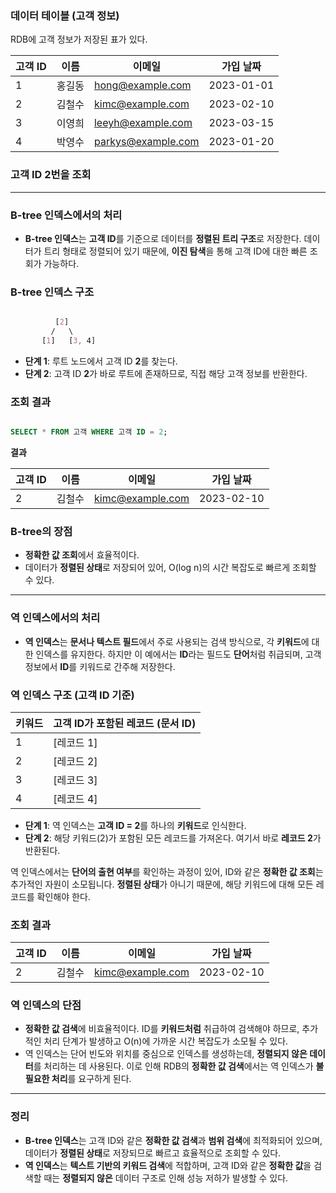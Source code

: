 ### **데이터 테이블 (고객 정보)**

RDB에 고객 정보가 저장된 표가 있다.

| 고객 ID | 이름 | 이메일 | 가입 날짜 |
| --- | --- | --- | --- |
| 1 | 홍길동 | hong@example.com | 2023-01-01 |
| 2 | 김철수 | kimc@example.com | 2023-02-10 |
| 3 | 이영희 | leeyh@example.com | 2023-03-15 |
| 4 | 박영수 | parkys@example.com | 2023-01-20 |

### 고객 ID 2번을 조회

---

### **B-tree 인덱스에서의 처리**

- **B-tree 인덱스**는 **고객 ID**를 기준으로 데이터를 **정렬된 트리 구조**로 저장한다. 데이터가 트리 형태로 정렬되어 있기 때문에, **이진 탐색**을 통해 고객 ID에 대한 빠른 조회가 가능하다.

### B-tree 인덱스 구조

```css

          [2]
         /   \
       [1]   [3, 4]
```

- **단계 1**: 루트 노드에서 고객 ID **2**를 찾는다.
- **단계 2**: 고객 ID **2**가 바로 루트에 존재하므로, 직접 해당 고객 정보를 반환한다.

### 조회 결과

```sql

SELECT * FROM 고객 WHERE 고객 ID = 2;
```

**결과**

| 고객 ID | 이름 | 이메일 | 가입 날짜 |
| --- | --- | --- | --- |
| 2 | 김철수 | kimc@example.com | 2023-02-10 |

### **B-tree의 장점**

- **정확한 값 조회**에서 효율적이다.
- 데이터가 **정렬된 상태**로 저장되어 있어, O(log n)의 시간 복잡도로 빠르게 조회할 수 있다.

---

### **역 인덱스에서의 처리**

- **역 인덱스**는 **문서나 텍스트 필드**에서 주로 사용되는 검색 방식으로, 각 **키워드**에 대한 인덱스를 유지한다. 하지만 이 예에서는 **ID**라는 필드도 **단어**처럼 취급되며, 고객 정보에서 **ID**를 키워드로 간주해 저장한다.

### 역 인덱스 구조 (고객 ID 기준)

| 키워드 | 고객 ID가 포함된 레코드 (문서 ID) |
| --- | --- |
| 1 | [레코드 1] |
| 2 | [레코드 2] |
| 3 | [레코드 3] |
| 4 | [레코드 4] |

- **단계 1**: 역 인덱스는 **고객 ID = 2**를 하나의 **키워드**로 인식한다.
- **단계 2**: 해당 키워드(2)가 포함된 모든 레코드를 가져온다. 여기서 바로 **레코드 2**가 반환된다.

역 인덱스에서는 **단어의 출현 여부**를 확인하는 과정이 있어, ID와 같은 **정확한 값 조회**는 추가적인 자원이 소모됩니다. **정렬된 상태**가 아니기 때문에, 해당 키워드에 대해 모든 레코드를 확인해야 한다.

### 조회 결과

| 고객 ID | 이름 | 이메일 | 가입 날짜 |
| --- | --- | --- | --- |
| 2 | 김철수 | kimc@example.com | 2023-02-10 |

### **역 인덱스의 단점**

- **정확한 값 검색**에 비효율적이다. ID를 **키워드처럼** 취급하여 검색해야 하므로, 추가적인 처리 단계가 발생하고 O(n)에 가까운 시간 복잡도가 소모될 수 있다.
- 역 인덱스는 단어 빈도와 위치를 중심으로 인덱스를 생성하는데, **정렬되지 않은 데이터**를 처리하는 데 사용된다. 이로 인해 RDB의 **정확한 값 검색**에서는 역 인덱스가 **불필요한 처리**를 요구하게 된다.

---

### **정리**

- **B-tree 인덱스**는 고객 ID와 같은 **정확한 값 검색**과 **범위 검색**에 최적화되어 있으며, 데이터가 **정렬된 상태**로 저장되므로 빠르고 효율적으로 조회할 수 있다.
- **역 인덱스**는 **텍스트 기반의 키워드 검색**에 적합하며, 고객 ID와 같은 **정확한 값**을 검색할 때는 **정렬되지 않은** 데이터 구조로 인해 성능 저하가 발생할 수 있다.